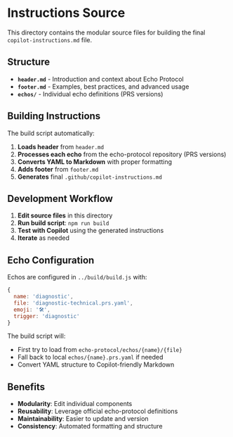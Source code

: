 # Instructions Source

This directory contains the modular source files for building the final `copilot-instructions.md` file.

## Structure

- **`header.md`** - Introduction and context about Echo Protocol
- **`footer.md`** - Examples, best practices, and advanced usage
- **`echos/`** - Individual echo definitions (PRS versions)

## Building Instructions

The build script automatically:

1. **Loads header** from `header.md`
2. **Processes each echo** from the echo-protocol repository (PRS versions)
3. **Converts YAML to Markdown** with proper formatting
4. **Adds footer** from `footer.md`
5. **Generates** final `.github/copilot-instructions.md`

## Development Workflow

1. **Edit source files** in this directory
2. **Run build script**: `npm run build`
3. **Test with Copilot** using the generated instructions
4. **Iterate** as needed

## Echo Configuration

Echos are configured in `../build/build.js` with:

```javascript
{
  name: 'diagnostic',
  file: 'diagnostic-technical.prs.yaml',
  emoji: '🛠️',
  trigger: 'diagnostic'
}
```

The build script will:

- First try to load from `echo-protocol/echos/{name}/{file}`
- Fall back to local `echos/{name}.prs.yaml` if needed
- Convert YAML structure to Copilot-friendly Markdown

## Benefits

- **Modularity**: Edit individual components
- **Reusability**: Leverage official echo-protocol definitions
- **Maintainability**: Easier to update and version
- **Consistency**: Automated formatting and structure
